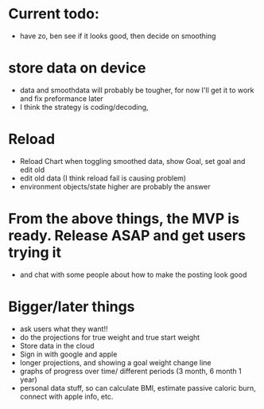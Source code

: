 # Current todo:
* have zo, ben see if it looks good, then decide on smoothing

# store data on device
* data and smoothdata will probably be tougher, for now I'll get it to work and fix preformance later
* I think the strategy is coding/decoding, 

# Reload
* Reload Chart when toggling smoothed data, show Goal, set goal and edit old
* edit old data (I think reload fail is causing problem)
* environment objects/state higher are probably the answer


# From the above things, the MVP is ready. Release ASAP and get users trying it
* and chat with some people about how to make the posting look good


# Bigger/later things
* ask users what they want!!
* do the projections for true weight and true start weight
* Store data in the cloud
* Sign in with google and apple
* longer projections, and showing a goal weight change line
* graphs of progress over time/ different periods (3 month, 6 month 1 year)
* personal data stuff, so can calculate BMI, estimate passive caloric burn, connect with apple info, etc.
